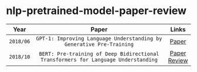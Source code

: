 # nlp-pretrained-model-paper-review


|Year|Paper|Links|
|:---:|:---:|:---:|
|`2018/06`|`GPT-1: Improving Language Understanding by Generative Pre-Training`|[Paper](https://cdn.openai.com/research-covers/language-unsupervised/language_understanding_paper.pdf)|
|`2018/10`|`BERT: Pre-training of Deep Bidirectional Transformers for Language Understanding`|[Paper](https://arxiv.org/pdf/1810.04805.pdf)<br>[Review](https://eunsour.tistory.com/103)|
